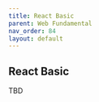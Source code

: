 ```yaml
---
title: React Basic
parent: Web Fundamental
nav_order: 84
layout: default
---
```


## React Basic

TBD
